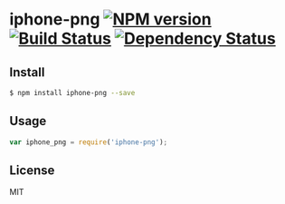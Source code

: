 # iphone-png [![NPM version](https://badge.fury.io/js/iphone-png.svg)](http://badge.fury.io/js/iphone-png) [![Build Status](https://travis-ci.org/kaelzhang/node-iphone-png.svg?branch=master)](https://travis-ci.org/kaelzhang/node-iphone-png) [![Dependency Status](https://gemnasium.com/kaelzhang/node-iphone-png.svg)](https://gemnasium.com/kaelzhang/node-iphone-png)

<!-- description -->

## Install

```sh
$ npm install iphone-png --save
```

## Usage

```js
var iphone_png = require('iphone-png');
```

## License

MIT

